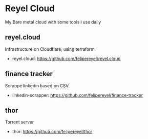 # Reyel Cloud
My Bare metal cloud with some tools i use daily

## reyel.cloud
Infrastructure on Cloudflare, using terraform
- reyel.cloud: https://github.com/felipereyel/reyel.cloud

## finance tracker
Scrappe linkedin based on CSV
- linkedin-scrapper: https://github.com/felipereyel/finance-tracker


## thor
Torrent server
- thor: https://github.com/felipereyel/thor